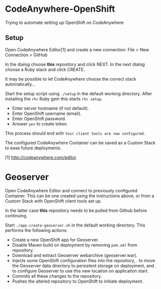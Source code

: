 # CodeAnywhere-OpenShift
Trying to automate setting up OpenShift on CodeAnywhere 

## Setup
Open CodeAnywhere Editor[1] and create a new connection:
File > New Connection > GitHub

In the dialog choose **this** repository and click NEXT.
In the next dialog choose a Ruby stack and click CREATE.

It may be possible to let CodeAnywhere choose the correct stack automatically...

Start the setup script using ``./setup`` in the default working directory.
After installing the ``rhc`` Ruby gem this starts ``rhc setup``.

- Enter server hostname (if not default).
- Enter OpenShift username (email).
- Enter OpenShift password.
- Answer ``yes`` to create token.

This process should end with ``Your client tools are now configured``.

The configured CodeAnywhere Container can be saved as a Custom Stack to ease future deployments.

[1] http://codeanywhere.com/editor

# Geoserver
Open CodeAnywhere Editor and connect to previously configured Container.
This can be one created using the instructions above, or from a Custom Stack with OpenShift client tools set up.

In the latter case **this** repository needs to be pulled from Github before continuing.

Start ``./app-create-geoserver.sh`` in the default working directory.
This performs the following actions: 

- Create a new OpenShift app for Geoserver.
- Disable Maven build on deployment by removing ``pom.xml`` from repository.
- Download and extract Geoserver webarchive (geoserver.war).
- Injects some OpenShift configuration files into the repository,
  . to move the Geoserver data directory to persistent storage on deployment, and
  . to configure Geoserver to use this new location on application start.
- Commits all these changes to the repository.
- Pushes the altered repository to OpenShift to initiate deployment.
